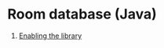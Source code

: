 # Room database (Java)
1. [Enabling the library](https://github.com/RenatSayf/AndroidCheatSheet/blob/master/app/build.gradle#:~:text=Room_Enabling_the_library)
